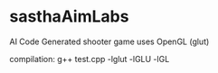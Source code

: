 # sasthaAimLabs
AI Code Generated shooter game
uses OpenGL (glut)

compilation: g++ test.cpp -lglut -lGLU -lGL
